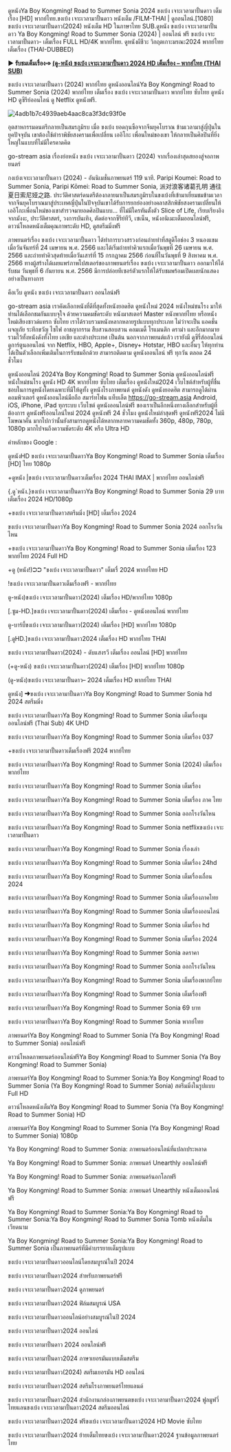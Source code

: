 ดูหนังYa Boy Kongming! Road to Summer Sonia 2024 ขงเบ้ง เจาะเวลามาปั้นดาว เต็มเรื่อง [HD] พากย์ไทย.ขงเบ้ง เจาะเวลามาปั้นดาว หนังเต็ม /FILM-THAI | ดูออนไลน์.[1080] ขงเบ้ง เจาะเวลามาปั้นดาว(2024) หนังเต็ม HD ในภาษาไทย SUB.ดูหนัง ขงเบ้ง เจาะเวลามาปั้นดาว Ya Boy Kongming! Road to Summer Sonia (2024) | ออนไลน์ ฟรี ขงเบ้ง เจาะเวลามาปั้นดาว- เต็มเรื่อง FULL HD/4K พากย์ไทย. ดูหนังผีชีวะ วิกฤตเกาะมรณะ2024 พากย์ไทย เต็มเรื่อง (THAI-DUBBED)

**▶ รับชมเต็มเรื่อง➾ [(ดู-หนัง) ขงเบ้ง เจาะเวลามาปั้นดาว 2024 HD เต็มเรื่อง – พากย์ไทย (THAI SUB)](https://flixmov.net/th/movie/1211650)**

ขงเบ้ง เจาะเวลามาปั้นดาว (2024) พากย์ไทย ดูหนังออนไลน์Ya Boy Kongming! Road to Summer Sonia (2024) พากย์ไทย เต็มเรื่อง ขงเบ้ง เจาะเวลามาปั้นดาว พากย์ไทย ซับไทย ดูหนัง HD ดูซีรีย์ออนไลน์ ดู Netflix ดูหนังฟรี.

![4adb1b7c4939aeb4aac8ca3f3dc93f0e](https://github.com/pojliukuhdrfehsnslur/.github/assets/172130645/43c8de4f-9c63-4429-9a6d-fbf87cc3f894)

อุตสาหกรรมดนตรีกลายเป็นสมรภูมิรบ เมื่อ ขงเบ้ง ยอดกุนซือจากจีนยุคโบราณ ข้ามเวลามาสู่ญี่ปุ่นในยุคปัจจุบัน เขาต้องใช้ตำราพิชัยสงครามเพื่อเปลี่ยน เออิโกะ เพื่อนใหม่ของเขา ให้กลายเป็นศิลปินที่ยิ่งใหญ่ในแบบที่ไม่มีใครคาดคิด

go-stream asia เรื่องย่อหนัง ขงเบ้ง เจาะเวลามาปั้นดาว (2024) จากเรื่องเล่าสุดสยองสู่จอภาพยนตร์

กงเบ้งเจาะเวลามาปั้นดาว (2024) - อันนิเมชั่นภาพยนตร์ 119 นาที. Paripi Koumei: Road to Summer Sonia, Paripi Kōmei: Road to Summer Sonia, 派对浪客诸葛孔明 通往夏日索尼娅之路. ประวัติศาสตร์ดนตรีต้องกลายมาเป็นสมรภูมิรบในขงเบ้งที่เข้ามาเยี่ยมชมข้ามเวลาจากจีนยุคโบราณมาสู่ประเทศญี่ปุ่นในปัจจุบันเขาได้รับการยกย่องอย่างคลาสสิกพิชัยสงครามเปลี่ยนให้เออิโกะเพื่อนใหม่ของเขาสำรวจมายอดศิลปินแบบ... ที่ไม่มีใครทันตั้งตัว Slice of Life, เรียบเรียงอิงจากมังงะ, ประวัติศาสตร์, วงการบันเทิง, ตัดต่อจากซีรีย์ทีวี, เซเน็น, หนังอนิเมะเต็มออนไลน์ฟรี, ดาวน์โหลดหนังเต็มคุณภาพระดับ HD, ดูสตรีมมิ่งฟรี

ภาพยนตร์เรื่อง ขงเบ้ง เจาะเวลามาปั้นดาว ได้ทำการบวงสรวงก่อนถ่ายทำที่สตูดิโอช่อง 3 หนองแขมเมื่อวันจันทร์ที่ 24 เมษายน พ.ศ. 2566 และได้เริ่มถ่ายทำคิวแรกเมื่อวันพุธที่ 26 เมษายน พ.ศ. 2566 และถ่ายทำคิวสุดท้ายเมื่อวันเสาร์ที่ 15 กรกฎาคม 2566 ก่อนที่ในวันพุธที่ 9 สิงหาคม พ.ศ. 2566 ทางผู้สร้างได้เผยแพร่ภาพโปสเตอร์ของภาพยนตร์เรื่อง ขงเบ้ง เจาะเวลามาปั้นดาว ออกมาให้ได้รับชม วันพุธที่ 6 กันยายน พ.ศ. 2566 มีการปล่อยทีเซอร์ตัวแรกให้ได้รับชมพร้อมเปิดเผยนักแสดงอย่างเป็นทางการ

คือเว็บ ดูหนัง ขงเบ้ง เจาะเวลามาปั้นดาว ออนไลน์ฟรี

go-stream asia เราคัดเลือกหนังที่ดีที่สุดทั้งหนังยอดฮิต ดูหนังใหม่ 2024 หนังใหม่ชนโรง มาให้ท่านได้เลือกชมกันแบบจุใจ ด้วยความคมชัดระดับ หนังมาสเตอร์ Master หนังพากย์ไทย หรือหนังใหม่เสียงซาวด์แทรก ซับไทย เราได้รวบรวมหนังหลากหลายรูปแบบทุกประเภท ไม่ว่าจะเป็น แอคชั่น ผจญภัย ระทึกขวัญ ไซไฟ อาชญากรรม สืบสวนสอบสวน คอมเมดี้ โรแมนติก ดราม่า และอีกมากมาย รวมไว้ทั้งหนังดังทั้งไทย เอเชีย และต่างประเทศ เป็นต้น นอกจากภาพยนต์แล้ว เรายังมี ดูซีรี่ส์ออนไลน์ ดูการ์ตูนออนไลน์ จาก Netflix, HBO, Apple+, Disney+ Hotstar, HBO และอื่นๆ ให้ทุกท่านได้เป็นตัวเลือกเพิ่มเติมในการรับชมอีกด้วย สามารถติดตาม ดูหนังออนไลน์ ฟรี ทุกวัน ตลอด 24 ชั่วโมง

ดูหนังออนไลน์ 2024Ya Boy Kongming! Road to Summer Sonia ดูหนังออนไลน์ฟรี หนังใหม่ชนโรง ดูหนัง HD 4K พากย์ไทย ซับไทย เต็มเรื่อง ดูหนังใหม่2024 เว็บไซต์สำหรับผู้ที่ชื่นชอบในการดูหนังโดยเฉพาะที่มีให้ดูทั้ง ดูหนังโรงภาพยนต์ ดูหนังดัง ดูหนังยอดฮิต สามารถดูได้ผ่านคอมพิวเตอร์ ดูหนังออนไลน์มือถือ สมาร์ทโฟน แท็บเล็ต https://go-stream.asia Android, iOS, iPhone, iPad ทุกระบบ เว็บไซต์ ดูหนังออนไลน์ฟรี ของเราเป็นอีกหนึ่งทางเลือกสำหรับผู้ที่ต้องการ ดูหนังฟรีออนไลน์ใหม่ 2024 ดูหนังฟรี 24 ชั่วโมง ดูหนังใหม่ล่าสุดฟรี ดูหนังฟรี2024 ไม่มีโฆษณาคั่น มากไปกว่านั้นยังสามารถดูหนังได้หลากหลายความคมชัดทั้ง 360p, 480p, 780p, 1080p มากไปจนถึงความชัดระดับ 4K หรือ Ultra HD

คำหลักของ Google :

ดูหนังHD ขงเบ้ง เจาะเวลามาปั้นดาวYa Boy Kongming! Road to Summer Sonia เต็มเรื่อง [HD] ไทย 1080p

+ดูหนัง |ขงเบ้ง เจาะเวลามาปั้นดาวเต็มเรื่อง 2024 THAI IMAX | พากย์ไทย ออนไลน์ฟรี

{.ดู`หนัง.}ขงเบ้ง เจาะเวลามาปั้นดาวYa Boy Kongming! Road to Summer Sonia 29 บาท เต็มเรื่อง 2024 HD/1080p

+ขงเบ้ง เจาะเวลามาปั้นดาวสตรีมมิ่ง [HD] เต็มเรื่อง 2024

ขงเบ้ง เจาะเวลามาปั้นดาวYa Boy Kongming! Road to Summer Sonia 2024 ออกโรงวันไหน

+ขงเบ้ง เจาะเวลามาปั้นดาวYa Boy Kongming! Road to Summer Sonia เต็มเรื่อง 123 พากย์ไทย 2024 Full HD

+ดู (หนัง!)➲➲ "ขงเบ้ง เจาะเวลามาปั้นดาว" เต็มเรื่ 2024 พากย์ไทย HD

!ขงเบ้ง เจาะเวลามาปั้นดาวเต็มเรื่องฟรี - พากย์ไทย

ดู-หนัง)ขงเบ้ง เจาะเวลามาปั้นดาว(2024) เต็มเรื่อง HD/พากย์ไทย 1080p

[.ซูม-HD.]ขงเบ้ง เจาะเวลามาปั้นดาว(2024) เต็มเรื่อง - ดูหนังออนไลน์ พากย์ไทย

ดู-บาร์บี้ขงเบ้ง เจาะเวลามาปั้นดาว(2024) เต็มเรื่อง [HD] พากย์ไทย 1080p

[.ดูHD.]ขงเบ้ง เจาะเวลามาปั้นดาว2024 เต็มเรื่อง HD พากย์ไทย THAI

ขงเบ้ง เจาะเวลามาปั้นดาว(2024) - ดับแสงรวี เต็มเรื่อง ออนไลน์ [HD] พากย์ไทย

(+ดู-หนัง) ขงเบ้ง เจาะเวลามาปั้นดาว(2024) เต็มเรื่อง [HD] พากย์ไทย 1080p

(ดู-หนัง)ขงเบ้ง เจาะเวลามาปั้นดาว– 2024 เต็มเรื่อง HD พากย์ไทย THAI

ดูหนัง] ➜ขงเบ้ง เจาะเวลามาปั้นดาวYa Boy Kongming! Road to Summer Sonia hd 2024 สตรีมมิ่ง

ขงเบ้ง เจาะเวลามาปั้นดาวYa Boy Kongming! Road to Summer Sonia เต็มเรื่องซูม ออนไลน์ฟรี (Thai Sub) 4K UHD

ขงเบ้ง เจาะเวลามาปั้นดาวYa Boy Kongming! Road to Summer Sonia เต็มเรื่อง 037

+ขงเบ้ง เจาะเวลามาปั้นดาวเต็มเรื่องฟรี 2024 พากย์ไทย

ขงเบ้ง เจาะเวลามาปั้นดาวYa Boy Kongming! Road to Summer Sonia (2024) เต็มเรื่อง พากย์ไทย

ขงเบ้ง เจาะเวลามาปั้นดาวYa Boy Kongming! Road to Summer Sonia เต็มเรื่อง

ขงเบ้ง เจาะเวลามาปั้นดาวYa Boy Kongming! Road to Summer Sonia เต็มเรื่อง ภาค ไทย

ขงเบ้ง เจาะเวลามาปั้นดาวYa Boy Kongming! Road to Summer Sonia ออกโรงวันไหน

ขงเบ้ง เจาะเวลามาปั้นดาวYa Boy Kongming! Road to Summer Sonia netflixขงเบ้ง เจาะเวลามาปั้นดาว

ขงเบ้ง เจาะเวลามาปั้นดาวYa Boy Kongming! Road to Summer Sonia เรื่องเล่า

ขงเบ้ง เจาะเวลามาปั้นดาวYa Boy Kongming! Road to Summer Sonia เต็มเรื่อง 24hd

ขงเบ้ง เจาะเวลามาปั้นดาวYa Boy Kongming! Road to Summer Sonia เต็มเรื่องเถื่อน 2024

ขงเบ้ง เจาะเวลามาปั้นดาวYa Boy Kongming! Road to Summer Sonia เต็มเรื่องภาคไทย

ขงเบ้ง เจาะเวลามาปั้นดาวYa Boy Kongming! Road to Summer Sonia เต็มเรื่องออนไลน์

ขงเบ้ง เจาะเวลามาปั้นดาวYa Boy Kongming! Road to Summer Sonia เต็มเรื่อง hd

ขงเบ้ง เจาะเวลามาปั้นดาวYa Boy Kongming! Road to Summer Sonia เต็มเรื่อง 2024

ขงเบ้ง เจาะเวลามาปั้นดาวYa Boy Kongming! Road to Summer Sonia ลดราคา

ขงเบ้ง เจาะเวลามาปั้นดาวYa Boy Kongming! Road to Summer Sonia ออกโรงวันไหน

ขงเบ้ง เจาะเวลามาปั้นดาวYa Boy Kongming! Road to Summer Sonia เต็มเรื่องพากย์ไทย

ขงเบ้ง เจาะเวลามาปั้นดาวYa Boy Kongming! Road to Summer Sonia เต็มเรื่องฟรี

ขงเบ้ง เจาะเวลามาปั้นดาวYa Boy Kongming! Road to Summer Sonia 69 บาท

ขงเบ้ง เจาะเวลามาปั้นดาวYa Boy Kongming! Road to Summer Sonia พากย์ไทย

ภาพยนตร์Ya Boy Kongming! Road to Summer Sonia (Ya Boy Kongming! Road to Summer Sonia) ออนไลน์ฟรี

ดาวน์โหลดภาพยนตร์ออนไลน์ฟรีYa Boy Kongming! Road to Summer Sonia (Ya Boy Kongming! Road to Summer Sonia)

ภาพยนตร์Ya Boy Kongming! Road to Summer Sonia:Ya Boy Kongming! Road to Summer Sonia (Ya Boy Kongming! Road to Summer Sonia) สตรีมมิ่งในรูปแบบ Full HD

ดาวน์โหลดหนังเต็มYa Boy Kongming! Road to Summer Sonia (Ya Boy Kongming! Road to Summer Sonia) HD

ภาพยนตร์Ya Boy Kongming! Road to Summer Sonia (Ya Boy Kongming! Road to Summer Sonia) 1080p

Ya Boy Kongming! Road to Summer Sonia: ภาพยนตร์ออนไลน์ที่แปลกประหลาด

Ya Boy Kongming! Road to Summer Sonia: ภาพยนตร์ Unearthly ออนไลน์ฟรี

Ya Boy Kongming! Road to Summer Sonia: ภาพยนตร์นอกโลกฟรี

Ya Boy Kongming! Road to Summer Sonia: ภาพยนตร์ Unearthly หนังเต็มออนไลน์ฟรี

Ya Boy Kongming! Road to Summer Sonia:Ya Boy Kongming! Road to Summer Sonia:Ya Boy Kongming! Road to Summer Sonia Tomb หนังเต็มในเวียดนาม

Ya Boy Kongming! Road to Summer Sonia:Ya Boy Kongming! Road to Summer Sonia เป็นภาพยนตร์ที่มีคำบรรยายเต็มรูปแบบ

ขงเบ้ง เจาะเวลามาปั้นดาวออนไลน์โดยสมบูรณ์ในปี 2024

ขงเบ้ง เจาะเวลามาปั้นดาว2024 สำหรับภาพยนตร์ฟรี

ขงเบ้ง เจาะเวลามาปั้นดาว2024 ดูภาพยนตร์

ขงเบ้ง เจาะเวลามาปั้นดาว2024 ฟิล์มสมบูรณ์ USA

ขงเบ้ง เจาะเวลามาปั้นดาวออนไลน์อย่างสมบูรณ์ในปี 2024

ขงเบ้ง เจาะเวลามาปั้นดาว2024 ออนไลน์

ขงเบ้ง เจาะเวลามาปั้นดาว 2024 ออนไลน์ฟรี

ขงเบ้ง เจาะเวลามาปั้นดาว2024 ภาษาเยอรมันแบบเต็มสตรีม

ขงเบ้ง เจาะเวลามาปั้นดาว(2024) สตรีมเยอรมัน HD ออนไลน์

ขงเบ้ง เจาะเวลามาปั้นดาว2024 สตรีมโรงภาพยนตร์ไทยแลนด์

ขงเบ้ง เจาะเวลามาปั้นดาว2024 สํานักงานกล่องภาพยนตขงเบ้ง เจาะเวลามาปั้นดาว2024 ฟูลมูฟวี่ไทยแลนขงเบ้ง เจาะเวลามาปั้นดาว2024 สตรีมออนไลน์

ขงเบ้ง เจาะเวลามาปั้นดาว2024 ฟรีขงเบ้ง เจาะเวลามาปั้นดาว2024 HD Movie ซับไทย

ขงเบ้ง เจาะเวลามาปั้นดาว2024 ย้ายเต็มไทยขงเบ้ง เจาะเวลามาปั้นดาว2024 ฐานข้อมูลภาพยนตร์ไทย

